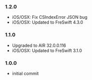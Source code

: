 ### 1.2.0
- iOS/OSX: Fix CSIndexError JSON bug
- iOS/OSX: Updated to FreSwift 4.3.0

### 1.1.0
- Upgraded to AIR 32.0.0.116
- iOS/OSX: Updated to FreSwift 3.1.0

### 1.0.0
- initial commit
